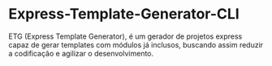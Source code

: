 # Express-Template-Generator-CLI
ETG (Express Template Generator), é um gerador de projetos express capaz de gerar templates com módulos já inclusos, buscando assim reduzir a codificação e agilizar o desenvolvimento.
